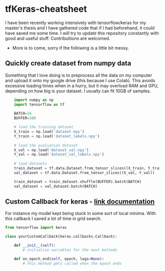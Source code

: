 # tfKeras-cheatsheet
I have been recently working intensively with tensorflow/keras for my master's thesis and I have gathered code that if I had beforehand, it could have saved me some time. I will try to update this repository constantly with good and useful stuff. Contribuitions are welcomed.

- More is to come, sorry if the following is a little bit messy.


## Quickly create dataset from numpy data
Something that I love doing is to preprocess all the data on my computer and upload it onto my google drive (this because I use Colab). This avoids excessive loading times when in a hurry, but it may overload RAM and GPU, depending on how big is your dataset. I usually can fit 10GB of samples.

```python
    import numpy as np
    import tensorflow as tf
    
    BATCH=16
    BUFFER=200

    # load the training dataset
    X_train = np.load('dataset.npy')
    Y_train = np.load('dataset_labels.npy')
    
    # load the evaluation dataset
    X_val = np.load('dataset_val.npy')
    Y_val = np.load('dataset_val_labels.npy')
    
    # load datasets 
    train_dataset = tf.data.Dataset.from_tensor_slices((X_train, Y_train))
    val_dataset = tf.data.Dataset.from_tensor_slices((X_val, Y_val))

    train_dataset = train_dataset.shuffle(BUFFER).batch(BATCH)
    val_dataset = val_dataset.batch(BATCH)

```


## Custom Callback for keras - [link documentation](https://www.tensorflow.org/guide/keras/custom_callback)
For instance my model kept being stuck in some sort of local minima. With this callback I saved a lot of time in grid search.

```python
from tensorflow import keras

class yourCustomCallback(keras.callbacks.Callback):

    def __init__(self):
        # initialise variables for the next methods

    def on_epoch_end(self, epoch, logs=None):
        # this method gets called when the epoch ends
```
      

